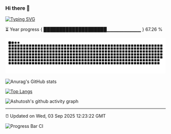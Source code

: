 ### Hi there 👋

[![Typing SVG](https://readme-typing-svg.demolab.com?font=Fira+Code&pause=1000&color=1878F7&width=435&lines=%E6%8B%89%E5%90%89%E5%A1%94%E5%B0%BC%E7%9A%84%E9%B9%A6%E9%B9%89%E4%BC%9A%E7%AC%91)](https://git.io/typing-svg)

⏳ Year progress { ████████████████████▁▁▁▁▁▁▁▁▁▁ } 67.26 %

<picture>
  <source media="(prefers-color-scheme: dark)" srcset="https://raw.githubusercontent.com/NotHimmel/NotHimmel/output/github-contribution-grid-snake-dark.svg">
  <source media="(prefers-color-scheme: light)" srcset="https://raw.githubusercontent.com/NotHimmel/NotHimmel/output/github-contribution-grid-snake.svg">
  <img alt="github contribution grid snake animation" src="https://raw.githubusercontent.com/NotHimmel/NotHimmel/output/github-contribution-grid-snake.svg">
</picture>

![Anurag's GitHub stats](https://github-readme-stats.vercel.app/api?username=NotHimmel&show_icons=true&theme=buefy)

[![Top Langs](https://github-readme-stats.vercel.app/api/top-langs/?username=NotHimmel&layout=compact)](https://github.com/anuraghazra/github-readme-stats)

![Ashutosh's github activity graph](https://github-readme-activity-graph.vercel.app/graph?username=NotHimmel&theme=minimal)

---

⏰ Updated on Wed, 03 Sep 2025 12:23:22 GMT

![Progress Bar CI](https://github.com/NotHimmel/NotHimmel/workflows/Progress%20Bar%20CI/badge.svg)
